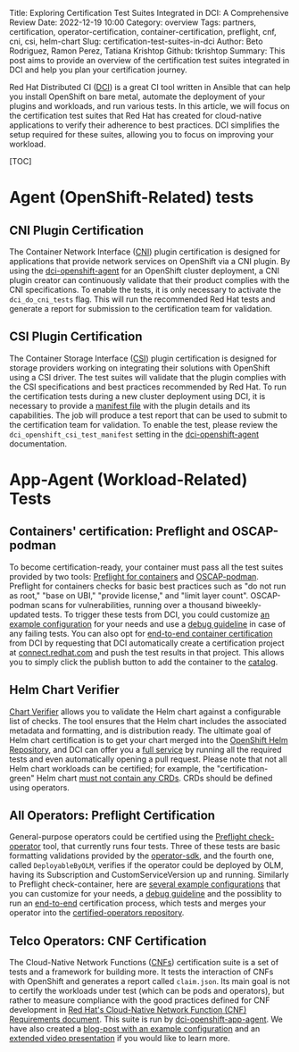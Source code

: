 Title: Exploring Certification Test Suites Integrated in DCI: A Comprehensive Review
Date: 2022-12-19 10:00
Category: overview
Tags: partners, certification, operator-certification, container-certification, preflight, cnf, cni, csi, helm-chart
Slug: certification-test-suites-in-dci
Author: Beto Rodriguez, Ramon Perez, Tatiana Krishtop
Github: tkrishtop
Summary: This post aims to provide an overview of the certification test suites integrated in DCI and help you plan your certification journey. 

Red Hat Distributed CI ([DCI](https://blog.distributed-ci.io/introduction-to-the-red-hat-distributed-ci.html)) is a great CI tool written in Ansible that can help you install OpenShift on bare metal, automate the deployment of your plugins and workloads, and run various tests. In this article, we will focus on the certification test suites that Red Hat has created for cloud-native applications to verify their adherence to best practices. DCI simplifies the setup required for these suites, allowing you to focus on improving your workload.

[TOC]

# Agent (OpenShift-Related) tests

## CNI Plugin Certification

The Container Network Interface ([CNI](https://redhat-connect.gitbook.io/openshift-badges/badges/container-network-interface-cni/overview)) plugin certification is designed for applications that provide network services on OpenShift via a CNI plugin. By using the [dci-openshift-agent](https://github.com/redhat-cip/dci-openshift-agent) for an OpenShift cluster deployment, a CNI plugin creator can continuously validate that their product complies with the CNI specifications. To enable the tests, it is only necessary to activate the `dci_do_cni_tests` flag. This will run the recommended Red Hat tests and generate a report for submission to the certification team for validation.

## CSI Plugin Certification

The Container Storage Interface ([CSI](https://redhat-connect.gitbook.io/openshift-badges/badges/container-storage-interface-csi-1/overview)) plugin certification is designed for storage providers working on integrating their solutions with OpenShift using a CSI driver. The test suites will validate that the plugin complies with the CSI specifications and best practices recommended by Red Hat. To run the certification tests during a new cluster deployment using DCI, it is necessary to provide a [manifest file](https://gist.github.com/bertinatto/4dab35cc4455f21b356a56c82b1fd0b4) with the plugin details and its capabilities. The job will produce a test report that can be used to submit to the certification team for validation. To enable the test, please review the `dci_openshift_csi_test_manifest` setting in the [dci-openshift-agent](https://github.com/redhat-cip/dci-openshift-agent) documentation.

# App-Agent (Workload-Related) Tests

## Containers' certification: Preflight and OSCAP-podman

To become certification-ready, your container must pass all the test suites provided by two tools: [Preflight for containers](https://github.com/redhat-openshift-ecosystem/openshift-preflight/blob/main/docs/RECIPES.md#container-policy) and [OSCAP-podman](https://www.redhat.com/sysadmin/container-vulnerabilities-openscap). Preflight for containers checks for basic best practices such as "do not run as root," "base on UBI," "provide license," and "limit layer count". OSCAP-podman scans for vulnerabilities, running over a thousand biweekly-updated tests. To trigger these tests from DCI, you could customize [an example configuration](https://github.com/redhat-cip/dci-openshift-app-agent/tree/master/roles/preflight#certification-of-standalone-containers) for your needs and use a [debug guideline](https://blog.distributed-ci.io/preflight-integration-in-dci.html#debug-test-results-using-dci-ui) in case of any failing tests. You can also opt for [end-to-end container certification](https://blog.distributed-ci.io/preflight-integration-in-dci.html#end-to-end-certification-of-container-images-with-dci) from DCI by requesting that DCI automatically create a certification project at [connect.redhat.com](https://connect.redhat.com) and push the test results in that project. This allows you to simply click the publish button to add the container to the [catalog](https://catalog.redhat.com/software).

## Helm Chart Verifier

[Chart Verifier](https://github.com/redhat-certification/chart-verifier) allows you to validate the Helm chart against a configurable list of checks. The tool ensures that the Helm chart includes the associated metadata and formatting, and is distribution ready. The ultimate goal of Helm chart certification is to get your chart merged into the [OpenShift Helm Repository](https://github.com/openshift-helm-charts), and DCI can offer you a [full service](https://github.com/redhat-cip/dci-openshift-app-agent/tree/master/roles/chart-verifier) by running all the required tests and even automatically opening a pull request. Please note that not all Helm chart workloads can be certified; for example, the "certification-green" Helm chart [must not contain any CRDs](https://github.com/redhat-certification/chart-verifier/blob/main/docs/helm-chart-troubleshooting.md#not-contains-crds-v10). CRDs should be defined using operators. 

## All Operators: Preflight Certification

General-purpose operators could be certified using the [Preflight check-operator](https://github.com/redhat-openshift-ecosystem/openshift-preflight/blob/main/docs/RECIPES.md#operator-policy) tool, that currently runs four tests. Three of these tests are basic formatting validations provided by the [operator-sdk](https://github.com/operator-framework/operator-sdk), and the fourth one, called `DeployableByOLM`, verifies if the operator could be deployed by OLM, having its Subscription and CustomServiceVersion up and running. Similarly to Preflight check-container, here are [several example configurations](https://blog.distributed-ci.io/preflight-integration-in-dci.html#how-to-run-certification-tests-with-dci) that you can customize for your needs, a [debug guideline](https://blog.distributed-ci.io/preflight-integration-in-dci.html#debug-test-results-using-dci-ui) and the possiblity to run an [end-to-end](https://blog.distributed-ci.io/preflight-integration-in-dci.html#end-to-end-certification-of-operators-with-dci) certification process, which tests and merges your operator into the [certified-operators repository](https://github.com/redhat-openshift-ecosystem/certified-operators).

## Telco Operators: CNF Certification

The Cloud-Native Network Functions ([CNFs](https://github.com/test-network-function/cnf-certification-test)) certification suite is a set of tests and a framework for building more. It tests the interaction of CNFs with OpenShift and generates a report called `claim.json`. Its main goal is not to certify the workloads under test (which can be pods and operators), but rather to measure compliance with the good practices defined for CNF development in [Red Hat's Cloud-Native Network Function (CNF) Requirements document](https://connect.redhat.com/sites/default/files/2022-05/Cloud%20Native%20Network%20Function%20Requirements%201-3.pdf). This suite is run by [dci-openshift-app-agent](https://github.com/redhat-cip/dci-openshift-app-agent). We have also created a [blog-post with an example configuration](https://blog.distributed-ci.io/cnf-cert-suite-with-dci-openshift-app-agent.html) and an [extended video presentation](https://drive.google.com/file/d/12Hyl5I_nm-1uF-ouCZgFVj9S7BPYleTF/view) if you would like to learn more. 
